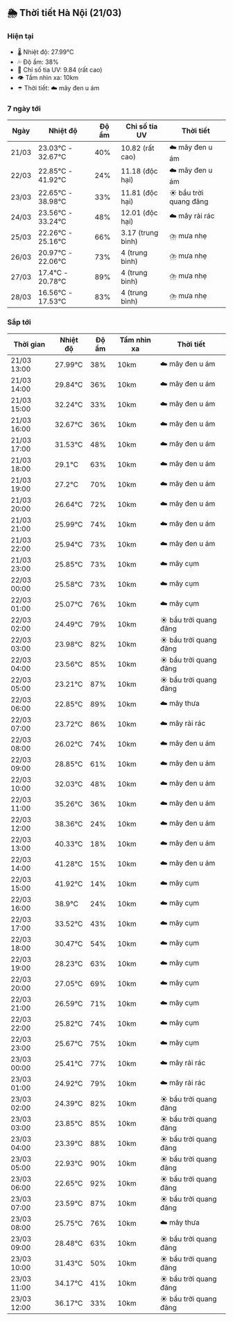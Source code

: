 ## 🌦️ Thời tiết Hà Nội (21/03)

### Hiện tại

- 🌡️ Nhiệt độ: 27.99℃
- 💦 Độ ẩm: 38%
- 🌟 Chỉ số tia UV: 9.84 (rất cao)
- 👁️ Tầm nhìn xa: 10km
- ☂️ Thời tiết: ☁️ mây đen u ám

### 7 ngày tới

| Ngày | Nhiệt độ | Độ ẩm | Chỉ số tia UV | Thời tiết |
| --- | --- | --- | --- | --- |
| 21/03 | 23.03℃ - 32.67℃ | 40% | 10.82 (rất cao) | ☁️ mây đen u ám |
| 22/03 | 22.85℃ - 41.92℃ | 24% | 11.18 (độc hại) | ☁️ mây đen u ám |
| 23/03 | 22.65℃ - 38.98℃ | 33% | 11.81 (độc hại) | ☀️ bầu trời quang đãng |
| 24/03 | 23.56℃ - 33.24℃ | 48% | 12.01 (độc hại) | ☁️ mây rải rác |
| 25/03 | 22.26℃ - 25.16℃ | 66% | 3.17 (trung bình) | ⛈️ mưa nhẹ |
| 26/03 | 20.97℃ - 22.06℃ | 73% | 4 (trung bình) | ⛈️ mưa nhẹ |
| 27/03 | 17.4℃ - 20.78℃ | 89% | 4 (trung bình) | ⛈️ mưa nhẹ |
| 28/03 | 16.56℃ - 17.53℃ | 83% | 4 (trung bình) | ⛈️ mưa nhẹ |

### Sắp tới

| Thời gian | Nhiệt độ | Độ ẩm | Tầm nhìn xa | Thời tiết |
| --- | --- | --- | --- | --- |
| 21/03 13:00 | 27.99℃ | 38% | 10km | ☁️ mây đen u ám |
| 21/03 14:00 | 29.84℃ | 36% | 10km | ☁️ mây đen u ám |
| 21/03 15:00 | 32.24℃ | 33% | 10km | ☁️ mây đen u ám |
| 21/03 16:00 | 32.67℃ | 36% | 10km | ☁️ mây đen u ám |
| 21/03 17:00 | 31.53℃ | 48% | 10km | ☁️ mây đen u ám |
| 21/03 18:00 | 29.1℃ | 63% | 10km | ☁️ mây đen u ám |
| 21/03 19:00 | 27.2℃ | 70% | 10km | ☁️ mây đen u ám |
| 21/03 20:00 | 26.64℃ | 72% | 10km | ☁️ mây đen u ám |
| 21/03 21:00 | 25.99℃ | 74% | 10km | ☁️ mây đen u ám |
| 21/03 22:00 | 25.94℃ | 73% | 10km | ☁️ mây đen u ám |
| 21/03 23:00 | 25.85℃ | 73% | 10km | ☁️ mây cụm |
| 22/03 00:00 | 25.58℃ | 73% | 10km | ☁️ mây cụm |
| 22/03 01:00 | 25.07℃ | 76% | 10km | ☁️ mây cụm |
| 22/03 02:00 | 24.49℃ | 79% | 10km | ☀️ bầu trời quang đãng |
| 22/03 03:00 | 23.98℃ | 82% | 10km | ☀️ bầu trời quang đãng |
| 22/03 04:00 | 23.56℃ | 85% | 10km | ☀️ bầu trời quang đãng |
| 22/03 05:00 | 23.21℃ | 87% | 10km | ☀️ bầu trời quang đãng |
| 22/03 06:00 | 22.85℃ | 89% | 10km | ☁️ mây thưa |
| 22/03 07:00 | 23.72℃ | 86% | 10km | ☁️ mây rải rác |
| 22/03 08:00 | 26.02℃ | 74% | 10km | ☁️ mây đen u ám |
| 22/03 09:00 | 28.85℃ | 61% | 10km | ☁️ mây đen u ám |
| 22/03 10:00 | 32.03℃ | 48% | 10km | ☁️ mây đen u ám |
| 22/03 11:00 | 35.26℃ | 36% | 10km | ☁️ mây đen u ám |
| 22/03 12:00 | 38.36℃ | 24% | 10km | ☁️ mây đen u ám |
| 22/03 13:00 | 40.33℃ | 18% | 10km | ☁️ mây đen u ám |
| 22/03 14:00 | 41.28℃ | 15% | 10km | ☁️ mây đen u ám |
| 22/03 15:00 | 41.92℃ | 14% | 10km | ☁️ mây cụm |
| 22/03 16:00 | 38.9℃ | 24% | 10km | ☁️ mây cụm |
| 22/03 17:00 | 33.52℃ | 43% | 10km | ☁️ mây cụm |
| 22/03 18:00 | 30.47℃ | 54% | 10km | ☁️ mây cụm |
| 22/03 19:00 | 28.23℃ | 63% | 10km | ☁️ mây cụm |
| 22/03 20:00 | 27.05℃ | 69% | 10km | ☁️ mây cụm |
| 22/03 21:00 | 26.59℃ | 71% | 10km | ☁️ mây cụm |
| 22/03 22:00 | 25.82℃ | 74% | 10km | ☁️ mây cụm |
| 22/03 23:00 | 25.67℃ | 75% | 10km | ☁️ mây cụm |
| 23/03 00:00 | 25.41℃ | 77% | 10km | ☁️ mây rải rác |
| 23/03 01:00 | 24.92℃ | 79% | 10km | ☁️ mây rải rác |
| 23/03 02:00 | 24.39℃ | 82% | 10km | ☀️ bầu trời quang đãng |
| 23/03 03:00 | 23.85℃ | 85% | 10km | ☀️ bầu trời quang đãng |
| 23/03 04:00 | 23.39℃ | 88% | 10km | ☀️ bầu trời quang đãng |
| 23/03 05:00 | 22.93℃ | 90% | 10km | ☀️ bầu trời quang đãng |
| 23/03 06:00 | 22.65℃ | 92% | 10km | ☀️ bầu trời quang đãng |
| 23/03 07:00 | 23.59℃ | 87% | 10km | ☀️ bầu trời quang đãng |
| 23/03 08:00 | 25.75℃ | 76% | 10km | ☁️ mây thưa |
| 23/03 09:00 | 28.48℃ | 63% | 10km | ☀️ bầu trời quang đãng |
| 23/03 10:00 | 31.43℃ | 50% | 10km | ☀️ bầu trời quang đãng |
| 23/03 11:00 | 34.17℃ | 41% | 10km | ☀️ bầu trời quang đãng |
| 23/03 12:00 | 36.17℃ | 33% | 10km | ☀️ bầu trời quang đãng |
